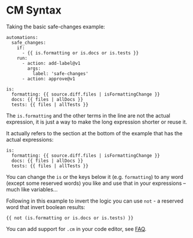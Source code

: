 # CM Syntax

Taking the basic safe-changes example:

```yaml+jinja
automations:
  safe_changes:
    if:
      - {{ is.formatting or is.docs or is.tests }}
    run: 
      - action: add-label@v1
        args:
          label: 'safe-changes'
      - action: approve@v1

is:
  formatting: {{ source.diff.files | isFormattingChange }}
  docs: {{ files | allDocs }}
  tests: {{ files | allTests }}
```

The `is.formatting` and the other terms in the line are not the actual expression, it is just a way to make the long expression shorter or reuse it.

It actually refers to the section at the bottom of the example that has the actual expressions:

```yaml+jinja
is:
  formatting: {{ source.diff.files | isFormattingChange }}
  docs: {{ files | allDocs }}
  tests: {{ files | allTests }}
```

You can change the `is` or the keys below it (e.g. `formatting`) to any word (except some reserved words) you like and use that in your expressions – much like variables…

Following in this example to invert the logic you can use `not` - a reserved word that invert boolean results: 

```yaml+jinja
{{ not (is.formatting or is.docs or is.tests) }}
```

You can add support for `.cm` in your code editor, see [FAQ](https://docs.gitstream.cm/faq/#is-there-cm-syntax-highlighting).
